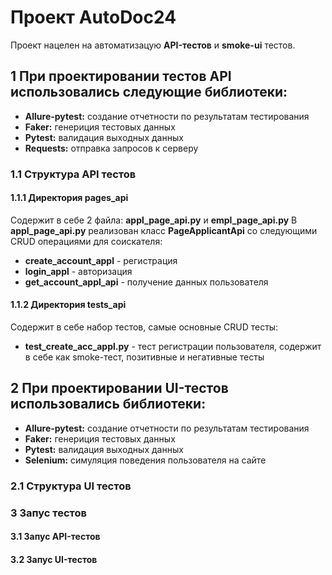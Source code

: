 # Проект AutoDoc24 

Проект нацелен на автоматизацую **API-тестов** и **smoke-ui** тестов.


## 1 При проектировании тестов API использовались следующие библиотеки:
- **Allure-pytest:** создание отчетности по результатам тестирования 
- **Faker:** генериция тестовых данных
- **Pytest:** валидация выходных данных 
- **Requests:** отправка запросов к серверу


### 1.1 Структура API тестов
#### 1.1.1 Директория pages_api
Содержит в себе 2 файла: **appl_page_api.py** и **empl_page_api.py**
В **appl_page_api.py** реализован класс **PageApplicantApi** со следующими CRUD операциями для соискателя:
- **create_account_appl** - регистрация 
- **login_appl** - авторизация 
- **get_account_appl_api** - получение данных пользователя

#### 1.1.2 Директория tests_api
Содержит в себе набор тестов, самые основные CRUD тесты:
- **test_create_acc_appl.py** - тест регистрации пользователя, содержит в себе как smoke-тест, позитивные и негативные тесты

## 2 При проектировании UI-тестов использовались библиотеки:
- **Allure-pytest:** создание отчетности по результатам тестирования
- **Faker:** генериция тестовых данных
- **Pytest:** валидация выходных данных
- **Selenium:** симуляция поведения пользователя на сайте 

### 2.1 Структура UI тестов




### 3 Запус тестов 
#### 3.1 Запус API-тестов


#### 3.2 Запус UI-тестов